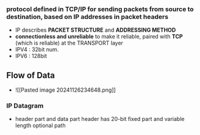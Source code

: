 ### protocol defined in TCP/IP for sending packets from source to destination, based on IP addresses in packet headers

- IP describes **PACKET STRUCTURE** and **ADDRESSING METHOD**
- **connectionless and unreliable** to make it reliable, paired with **TCP** (which is reliable) at the TRANSPORT layer
- IPV4 : 32bit num.
- IPV6 : 128bit

## Flow of Data
- ![[Pasted image 20241126234648.png]]

### IP Datagram
- header part and data part
	  header has 20-bit fixed part and variable length optional path
	  


